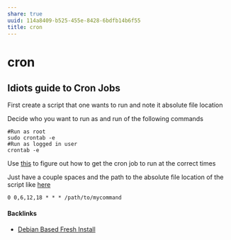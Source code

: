```yaml
---
share: true
uuid: 114a8409-b525-455e-8428-6bdfb14b6f55
title: cron
---
```

# cron
Idiots guide to Cron Jobs
-------------------------

First create a script that one wants to run and note it absolute file location

Decide who you want to run as and run of the following commands

    #Run as root
    sudo crontab -e
    #Run as logged in user
    crontab -e
    

Use [this](https://crontab.guru/every-6-hours) to figure out how to get the cron job to run at the correct times

Just have a couple spaces and the path to the absolute file location of the script like [here](https://stackoverflow.com/questions/11562804/running-cron-job-on-linux-every-6-hours)

    0 0,6,12,18 * * * /path/to/mycommand

#### Backlinks

* [Debian Based Fresh Install](/e231d0df-f038-4611-b9b5-e05c6549b328)